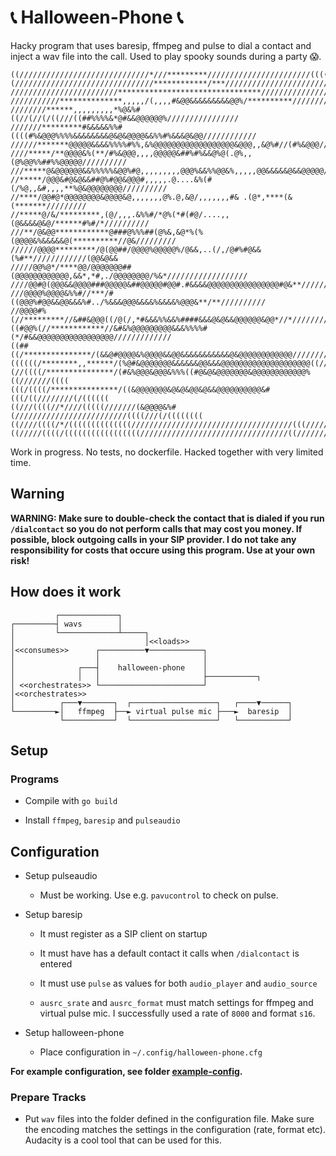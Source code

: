# 📞 Halloween-Phone 📞
Hacky program that uses baresip, ffmpeg and pulse to dial a contact and inject a wav file into the call. Used to play spooky sounds during a party 😱.

```
((/////////////////////////////*///*********///////////////////////(((((((((((((
(///////////////////////////////************/***////////////////////////((((((((
////////////////////////********************************///////////////////////(
///////////**************,,,,,/(,,,,#&@@&&&&&&&&&@@%/**********/////////////////
////////******,,,,,,,,,*%@&%#((//(//(/((///((##%%%%&*@#&&@@@@@@%////////////////
///////*********#&&&&&%%#((((#%&@@@%%%%&&&&&&&&@&@&@@@@&&%%#%&&&@&@@////////////
//////*******@@@@@&&&&%%%%#%%,&%@@@@@@@@@@@@@@@@@@&@@@,,&@%#//(#%&@@@///////////
////*****/**@@@@&%(**/#%&@@@,,,,@@@@@&##%#%&&@%@(.@%,,(@%@@%%##%%@@@@@//////////
///*****@&@@@@@@&&%%%%%&@@%#@,,,,,,,,,@@@%&&%%@@&%,,,,,@@&&&&&@&&@@@@@//////////
//*****/@@@&#@&@&&##@%#@@&@@@#,,,,,.@....&%(#(/%@,,&#,,,,**%@&@@@@@@@@//////////
//****/@@#@*@@@@@@@@&@@@@&@,,,,,,,@%.@,&@/,,,,,,,#& .(@*,****(&(*******/////////
//*****@/&/*********,(@/,,,.&%%#/*@%(*#(#@/....,,(@&&&&@&@/******#%#/*//////////
///**/@&@@************@###@%%%##(@%&,&@*%(%(@@@@&%&&&&&@(**********//@&/////////
//////@@@@*********/@(@@##/@@@@%@@@@@%/@&&,..(/,/@#%#@&&(%#**////////////(@@&@&&
/////@@%@*/****@@/@@@@@@@##(@@@@@@@@@@@@,&&*,*#,./@@@@@@@@/%&*//////////////////
////@@#@(@@@&&@@@@###@@@@@&##@@@@@#@@#.#&&&&@@@@@@@@@@@@@@@@#@&**////////////(((
///@@@@%@@@@&%%#//***/#((@@@%#@@&&@@&&&%#../%&&&@@@&&&&%&&&&%@@@&**/**//////////
//@@@@#%(//*********//&##&@@@((/@(/,*#&&&%%&&%####&&&@&@&&@@@@@@&@@*//*/////////
((#@@%(//************//&#&%@@@@@@@@@&&&%%%%#(*/#&&@@@@@@@@@@@@@@@@@/////////////
((##((/***************/(&&@#@@@@&%@@@@&&@@&&&&&&&&&&&@&@@@@@@@@@@@@/////////////
((((((/********,,******/(%@#&@@@@@@@&&&&&&@@&&&@@@@@@@@@@@@@@@@@@@@((///////////
(//((((/***************/(#&%@@@&@@@&%%%((#@&@&@@@@@@@&@@@@@@@@@@@@%((///////((((
(((/((((/***************/((&@@@@@@@&@&@&@@&@&&@@@@@@@@@@&#(((/((////////(/((((((
((///((((//*////(((((///////(&@@@@&%#(/////////////////////////((((///(/((((((((
((////((((/*/((((((((((((((////////////////////////////////////(((/////(((((((((
((/////((((/(((((((((((((((((/////////////////////////////////((///////(((((((((
```

Work in progress. No tests, no dockerfile. Hacked together with very limited
time.


## Warning

**WARNING: Make sure to double-check the contact that is dialed if you run
`/dialcontact` so you do not perform calls that may cost you money. If
possible, block outgoing calls in your SIP provider. I do not take any
responsibility for costs that occure using this program. Use at your own risk!**

## How does it work

```
          ┌─────────────┐
┌─────────┤ wavs        │
│         └─────────────┴─────┐
│                             │<<loads>>
│<<consumes>>      ┌──────────▼────────────┐
│                  │                       │
│              ┌───┤    halloween-phone    │
│              │   │                       ├───────────┐
│ <<orchestrates>> └───────────────────────┘           │<<orchestrates>>
│          ┌───▼───────┐  ┌───────────────────┐   ┌────▼──────┐
└─────────►│   ffmpeg  ├──► virtual pulse mic ├───►  baresip  │
           └───────────┘  └───────────────────┘   └───────────┘
```

## Setup

### Programs

* Compile with `go build`

* Install `ffmpeg`, `baresip` and `pulseaudio`

## Configuration

* Setup pulseaudio

    * Must be working. Use e.g. `pavucontrol` to check on pulse. 

* Setup baresip

    * It must register as a SIP client on startup

    * It must have has a default contact it calls when `/dialcontact` is entered

    * It must use `pulse` as values for both `audio_player` and `audio_source` 

    * `ausrc_srate` and `ausrc_format` must match settings for ffmpeg and virtual pulse mic. I successfully used a rate of `8000` and format `s16`. 


* Setup halloween-phone

    * Place configuration in `~/.config/halloween-phone.cfg`

**For example configuration, see folder [example-config](https://github.com/holgerjh/halloween-phone/tree/main/example-config).**


### Prepare Tracks

* Put `wav` files into the folder defined in the configuration file. Make sure the encoding matches the settings in the configuration (rate, format etc). Audacity is a cool tool that can be used for this.
